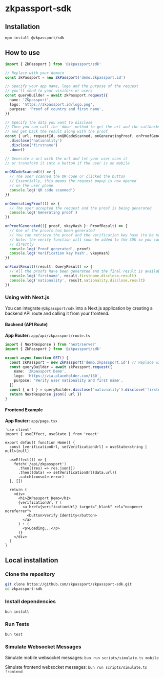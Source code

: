 # zkpassport-sdk

## Installation

```
npm install @zkpassport/sdk
```

## How to use

```ts
import { ZkPassport } from '@zkpassport/sdk'

// Replace with your domain
const zkPassport = new ZkPassport('demo.zkpassport.id')

// Specify your app name, logo and the purpose of the request
// you'll send to your visitors or users
const queryBuilder = await zkPassport.request({
  name: 'ZKpassport',
  logo: 'https://zkpassport.id/logo.png',
  purpose: 'Proof of country and first name',
})

// Specify the data you want to disclose
// Then you can call the `done` method to get the url and the callbacks to follow the progress
// and get back the result along with the proof
const { url, requestId, onQRCodeScanned, onGeneratingProof, onProofGenerated, onReject, onError } = queryBuilder
  .disclose('nationality')
  .disclose('firstname')
  .done()

// Generate a url with the url and let your user scan it
// or transform it into a button if the user is on mobile

onQRCodeScanned(() => {
  // The user scanned the QR code or clicked the button
  // Essentially, this means the request popup is now opened
  // on the user phone
  console.log('QR code scanned')
})

onGeneratingProof(() => {
  // The user accepted the request and the proof is being generated
  console.log('Generating proof')
})

onProofGenerated(({ proof, vkeyHash }: ProofResult) => {
  // One of the proofs has been generated
  // You can retrieve the proof and the verification key hash (to be mapped to the actual vkey)
  // Note: the verify function will soon be added to the SDK so you can verify the proof
  // directly
  console.log('Proof generated', proof)
  console.log('Verification key hash', vkeyHash)
})

onFinalResult((result: QueryResult) => {
  // All the proofs have been generated and the final result is available
  console.log('firstname', result.firstname.disclose.result)
  console.log('nationality', result.nationality.disclose.result)
})
```

### Using with Next.js

You can integrate `@zkpassport/sdk` into a Next.js application by creating a backend API route and calling it from your frontend.

#### **Backend (API Route)**

**App Router:** `app/api/zkpassport/route.ts`

```typescript
import { NextResponse } from 'next/server'
import { ZkPassport } from '@zkpassport/sdk'

export async function GET() {
  const zkPassport = new ZkPassport('demo.zkpassport.id') // Replace with your domain
  const queryBuilder = await zkPassport.request({
    name: 'ZKpassport Demo',
    logo: 'https://via.placeholder.com/150',
    purpose: 'Verify user nationality and first name',
  })
  const { url } = queryBuilder.disclose('nationality').disclose('firstname').done()
  return NextResponse.json({ url })
}
```

#### **Frontend Example**

**App Router:** `app/page.tsx`

```tsx
'use client'
import { useEffect, useState } from 'react'

export default function Home() {
  const [verificationUrl, setVerificationUrl] = useState<string | null>(null)

  useEffect(() => {
    fetch('/api/zkpassport')
      .then((res) => res.json())
      .then((data) => setVerificationUrl(data.url))
      .catch(console.error)
  }, [])

  return (
    <div>
      <h1>ZKPassport Demo</h1>
      {verificationUrl ? (
        <a href={verificationUrl} target="_blank" rel="noopener noreferrer">
          <button>Verify Identity</button>
        </a>
      ) : (
        <p>Loading...</p>
      )}
    </div>
  )
}
```

## Local installation

### Clone the repository

```sh
git clone https://github.com/zkpassport/zkpassport-sdk.git
cd zkpassport-sdk
```

### Install dependencies

```sh
bun install
```

### Run Tests

```sh
bun test
```

### Simulate Websocket Messages

Simulate mobile websocket messages: `bun run scripts/simulate.ts mobile`

Simulate frontend websocket messages: `bun run scripts/simulate.ts frontend`
